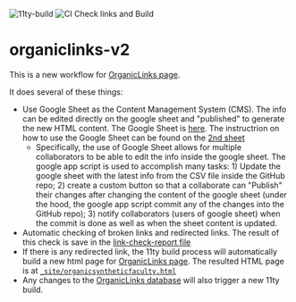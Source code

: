 ![11ty-build](https://github.com/khoivan88/organiclinks-v2/workflows/11ty-build/badge.svg)
![CI Check links and Build](https://github.com/khoivan88/organiclinks-v2/workflows/CI%20Check%20links%20and%20Build/badge.svg)


# organiclinks-v2

This is a new workflow for [OrganicLinks page](https://www.organicdivision.org/organicsyntheticfaculty/).

It does several of these things:

- Use Google Sheet as the Content Management System (CMS). The info can be edited directly on the google sheet and "published" to generate the new HTML content. The Google Sheet is [here](https://docs.google.com/spreadsheets/d/1_9Y1I1gU1isijy3ljXOKA8C2NM5mbM5tqDEwI6tuWC8/edit#gid=0). The instructrion on how to use the Google Sheet can be found on the [2nd sheet](https://docs.google.com/spreadsheets/d/1_9Y1I1gU1isijy3ljXOKA8C2NM5mbM5tqDEwI6tuWC8/edit#gid=374082547) 
  - Specifically, the use of Google Sheet allows for multiple collaborators to be able to edit the info inside the google sheet. The google app script is used to accomplish many tasks: 1) Update the google sheet with the latest info from the CSV file inside the GitHub repo; 2) create a custom button so that a collaborate can "Publish" their changes after changing the content of the google sheet (under the hood, the google app script commit any of the changes into the GitHub repo); 3) notify collaborators (users of google sheet) when the commit is done as well as when the sheet content is updated.
- Automatic checking of broken links and redirected links. The result of this check is save in the [link-check-report file](data/link_check_report.csv)
- If there is any redirected link, the 11ty build process will automatically build a new html page for [OrganicLinks page](https://www.organicdivision.org/organicsyntheticfaculty/). The resulted HTML page is at [`_site/organicsyntheticfaculty.html`](_site/organicsyntheticfaculty.html)
- Any changes to the [OrganicLinks database](data/organiclinks_db.csv) will also trigger a new 11ty build.
